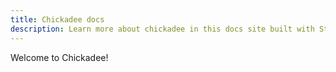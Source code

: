 ```yaml
---
title: Chickadee docs
description: Learn more about chickadee in this docs site built with Starlight.
---
```


Welcome to Chickadee!
